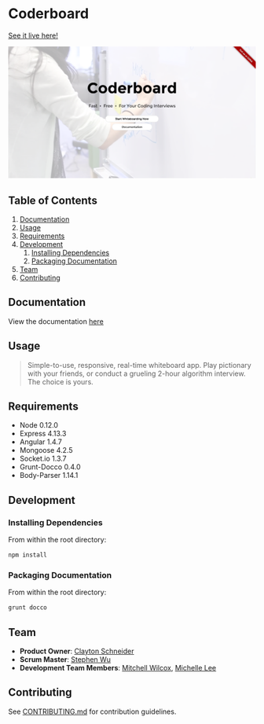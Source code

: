 # Coderboard
[See it live here!](https://coder-board.herokuapp.com/)

![coderboard.png](coderboard.png)

## Table of Contents

1. [Documentation](#Documentation)
2. [Usage](#Usage)
3. [Requirements](#Requirements)
4. [Development](#development)
    1. [Installing Dependencies](#installing-dependencies)
    2. [Packaging Documentation](#packaging-documentation)
5. [Team](#team)
6. [Contributing](#contributing)

## Documentation

View the documentation [here](http://hidden-castle-8290.herokuapp.com/documentation)

## Usage

> Simple-to-use, responsive, real-time whiteboard app. Play pictionary with your friends, or conduct a grueling 2-hour algorithm interview. The choice is yours.

## Requirements

- Node 0.12.0
- Express 4.13.3
- Angular 1.4.7
- Mongoose 4.2.5
- Socket.io 1.3.7
- Grunt-Docco 0.4.0
- Body-Parser 1.14.1


## Development

### Installing Dependencies

From within the root directory:

```sh
npm install
```

### Packaging Documentation

From within the root directory:

```sh
grunt docco
```

## Team

  - __Product Owner__: [Clayton Schneider](https://github.com/claytonschneider)
  - __Scrum Master__: [Stephen Wu](https://github.com/thedeagler)
  - __Development Team Members__: [Mitchell Wilcox](https://github.com/j3tman), [Michelle Lee](https://github.com/mi-lee)


## Contributing

See [CONTRIBUTING.md](CONTRIBUTING.md) for contribution guidelines.
